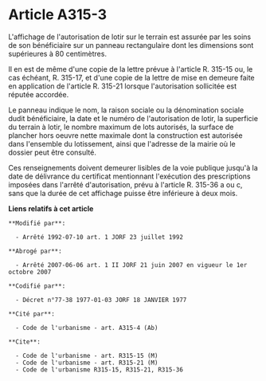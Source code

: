 # Article A315-3

L'affichage de l'autorisation de lotir sur le terrain est assurée par les soins de son bénéficiaire sur un panneau
rectangulaire dont les dimensions sont supérieures à 80 centimètres.

Il en est de même d'une copie de la lettre prévue à l'article R. 315-15 ou, le cas échéant, R. 315-17, et d'une copie de la
lettre de mise en demeure faite en application de l'article R. 315-21 lorsque l'autorisation sollicitée est réputée accordée.

Le panneau indique le nom, la raison sociale ou la dénomination sociale dudit bénéficiaire, la date et le numéro de
l'autorisation de lotir, la superficie du terrain à lotir, le nombre maximum de lots autorisés, la surface de plancher hors
oeuvre nette maximale dont la construction est autorisée dans l'ensemble du lotissement, ainsi que l'adresse de la mairie où
le dossier peut être consulté.

Ces renseignements doivent demeurer lisibles de la voie publique jusqu'à la date de délivrance du certificat mentionnant
l'exécution des prescriptions imposées dans l'arrêté d'autorisation, prévu à l'article R. 315-36 a ou c, sans que la durée de
cet affichage puisse être inférieure à deux mois.

**Liens relatifs à cet article**

	**Modifié par**:

	  - Arrêté 1992-07-10 art. 1 JORF 23 juillet 1992

	**Abrogé par**:

	  - Arrêté 2007-06-06 art. 1 II JORF 21 juin 2007 en vigueur le 1er octobre 2007

	**Codifié par**:

	  - Décret n°77-38 1977-01-03 JORF 18 JANVIER 1977

	**Cité par**:

	  - Code de l'urbanisme - art. A315-4 (Ab)

	**Cite**:

	  - Code de l'urbanisme - art. R315-15 (M)
	  - Code de l'urbanisme - art. R315-21 (M)
	  - Code de l'urbanisme R315-15, R315-21, R315-36
